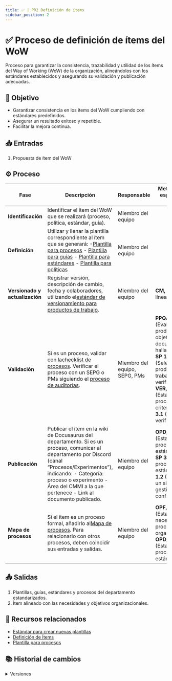 ```yaml
---
title: ✅ | PR2 Definición de ítems
sidebar_position: 2
---
```

# ✅ Proceso de definición de ítems del WoW

Proceso para garantizar la consistencia, trazabilidad y utilidad de los ítems del Way of Working (WoW) de la organización, alineándolos con los estándares establecidos y asegurando su validación y publicación adecuadas.

## 🎯 Objetivo

- Garantizar consistencia en los ítems del WoW cumpliendo con estándares predefinidos.
- Asegurar un resultado exitoso y repetible.
- Facilitar la mejora continua.

## 📥 Entradas

1. Propuesta de ítem del WoW

## ⚙️ Proceso


| Fase                            | Descripción                                                                                                                                                                                                                                                                                                                                    | Responsable                   | Meta y práctica específica del CMMI                                                                                                                                                                                                                       |
| ------------------------------- | ----------------------------------------------------------------------------------------------------------------------------------------------------------------------------------------------------------------------------------------------------------------------------------------------------------------------------------------------- | ----------------------------- | ----------------------------------------------------------------------------------------------------------------------------------------------------------------------------------------------------------------------------------------------------------- |
| **Identificación**             | Identificar el ítem del WoW que se realizará (proceso, política, estándar, guía).                                                                                                                                                                                                                                                          | Miembro del equipo            |                                                                                                                                                                                                                                                             |
| **Definición**                 | Utilizar y llenar la plantilla correspondiente al ítem que se generará: -[Plantilla para procesos](../plantillas/plantilla-procesos.md) - [Plantilla para guías](../plantillas/plantilla-guias.md) - [Plantilla para estándares](../plantillas/plantilla-estandares.md) - [Plantilla para políticas](../plantillas/plantilla-politicas.md) | Miembro del equipo            |                                                                                                                                                                                                                                                             |
| **Versionado y actualización** | Registrar versión, descripción de cambio, fecha y colaboradores, utilizando el[estándar de versionamiento para productos de trabajo](/docs/standards/versionamiento-productos-trabajo).                                                                                                                                                      | Miembro del equipo            | **CM, SP 1.3** (Crear línea base).                                                                                                                                                                                                                         |
| **Validación**                 | Si es un proceso, validar con la[checklist de procesos](https://docs.google.com/document/d/1liN92VIwwWS9bq-obzOMFH6qC1ZKm_KUy4ci9LhZJOQ/edit?usp=drive_link). Verificar el proceso con un SEPG o PMs siguiendo el [proceso de auditorías](./PR12-auditorias.md).                                                                               | Miembro del equipo, SEPG, PMs | **PPQA, SP 1.2** (Evaluar productos objetivamente y documentar hallazgos), **VER, SP 1.1** (Seleccionar los productos de trabajo para verificación), **VER, SP 1.3** (Establecer procedimientos y criterios), **VER, SP 3.1** (Realizar la verificación). |
| **Publicación**                | Publicar el ítem en la wiki de Docusaurus del departamento. Si es un proceso, comunicar al departamento por Discord (canal “Procesos/Experimentos”), indicando: - Categoría: proceso o experimento - Área del CMMI a la que pertenece - Link al documento publicado.                                                                       | Miembro del equipo            | **OPD, SP 1.1** (Establecer los procesos estándar), **OPF, SP 3.2** (Desplegar procesos estándar), **CM, SP 1.2** (Establecer un sistema de gestión de configuración).                                                                                  |
| **Mapa de procesos**            | Si el ítem es un proceso formal, añadirlo al[Mapa de procesos](/docs/procesos/mapa-procesos). Para relacionarlo con otros procesos, deben coincidir sus entradas y salidas.                                                                                                                                                                   | Miembro del equipo            | **OPF, SP 1.1** (Establecer necesidades de proceso organizacionales), **OPD, SP 1.1** (Establecer los procesos estándar).                                                                                                                                  |

## 📤 Salidas

1. Plantillas, guías, estándares y procesos del departamento estandarizados.
2. Ítem alineado con las necesidades y objetivos organizacionales.

## 📎 Recursos relacionados

- [Estándar para crear nuevas plantillas](/docs/next/standards/estandar-plantillas)
- [Definición de Ítems](/docs/next/procesos/PR2-definicion-items)
- [Plantilla para procesos](/docs/next/plantillas/plantilla-procesos)

## 📚 Historial de cambios

<details>
  <summary>Versiones</summary>
| **Versión** | **Descripción**                                              | **Fecha**     | **Colaborador**                                     |
|-------------|-------------------------------------------------------------------------|---------------|----------------------------------------------------------|
| **2.0.0**   | Proceso inicial para la generación de procesos.                         | —             | Valeria Zúñiga Mendoza, Paola María Garrido Monte        |
| **2.1.0**   | Adición de la plantilla base de procesos.                               | —             | Valeria Zúñiga Mendoza                                   |
| **2.2.0**   | Cambios de lógica para compatibilidad con Docusaurus.                   | —             | Juan Pablo Chávez Leal                                   |
| **2.3.0**   | Modificación en la sección de control de cambios.                       | 18/04/2025    | Miguel Ángel, Diego Alfaro                               |
| **2.4.0**   | Refactorización general.                                                | 18/04/2025    | Diego Fuentes                                            |
| **2.5.0**   | Implementación de la política de gestión de procesos.                   | 08/05/2025    | Mariana Juárez                                           |
| **2.6.0**   | Agregado de redirección a la guía de adaptación de procesos.            | 14/05/2025    | Ethan Luna                                               |
| **3.0.0**   | Incorporación del proceso de definición de ítems del WoW.               | 15/05/2025    | Daniel Contreras, Diego Antonio García Padilla           |
| **4.0.0**   | Actualización al nuevo formato estándar de procesos.                    | 18/05/2025    | Ángel Mauricio Ramírez Herrera                          |
</details>
